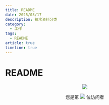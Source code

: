 ```yaml
---
title: README
date: 2025/03/17
description: 技术资料分类
category:
  - 工作
tags:
  - README
article: true
timeline: true
---
```

# README


<p align="center"> 
  <img src="https://cdn.jsdelivr.net/gh/jiange1236/jiange1236@main/github-metrics.svg" /> 
</p>
<p align="center"> 
  您是第  <img src="https://profile-counter.glitch.me/jiange1236/count.svg" />  位访问者
</p>